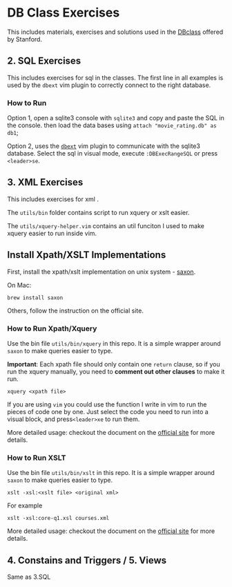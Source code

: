 # DB Class Exercises
This includes materials, exercises and solutions used in the [DBclass](https://class2go.stanford.edu/db/Winter2013) offered by Stanford.


## 2. SQL Exercises
This includes exercises for sql in the classes.
The first line in all examples is used by the `dbext` vim plugin to correctly connect to the right database.

### How to Run
Option 1, open a sqlite3 console with `sqlite3` and copy and paste the SQL in the console.
          then load the data bases using `attach "movie_rating.db" as db1`;

Option 2, uses the [`dbext`][dbext-link] vim plugin to communicate with the sqlite3 database. Select the sql in visual mode, execute `:DBExecRangeSQL` or press `<leader>se`.

## 3. XML Exercises
This includes exercises for xml .

The `utils/bin` folder contains script to run xquery or xslt easier.

The `utils/xquery-helper.vim` contains an util funciton I used to make xquery easier to run inside vim.

## Install Xpath/XSLT Implementations
First, install the xpath/xslt implementation on unix system - [saxon](http://www.saxonica.com/).

On Mac:

    brew install saxon

Others, follow the instruction on the official site.

### How to Run Xpath/Xquery
Use the bin file `utils/bin/xquery` in this repo. It is a simple wrapper around `saxon` to make queries easier to type. 

**Important**: Each xpath file should only contain one `return` clause, so if you run the xquery manually, you need to **comment out other clauses** to make it run.

    xquery <xpath file>

If you are using `vim` you could use the function I write in vim to run the pieces of code one by one. Just select the code you need to run into a visual block, and press`<leader>xe` to run them.

More detailed usage: checkout the document on the [official site](http://www.saxonica.com/documentation/using-xsl/commandline.xml) for more details.

### How to Run XSLT
Use the bin file `utils/bin/xslt` in this repo. It is a simple wrapper around `saxon` to make queries easier to type. 

    xslt -xsl:<xslt file> <original xml>

For example

    xslt -xsl:core-q1.xsl courses.xml

More detailed usage: checkout the document on the [official site](http://www.saxonica.com/documentation/using-xquery/commandline.xml) for more details.

## 4. Constains and Triggers / 5. Views
Same as 3.SQL

[dbext-link]: https://github.com/vim-scripts/dbext.vim
